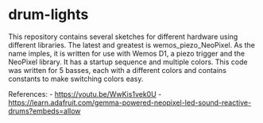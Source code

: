 # drum-lights
This repository contains several sketches for different hardware using different libraries.
The latest and greatest is wemos_piezo_NeoPixel.
    As the name imples, it is written for use with Wemos D1, a piezo trigger and the NeoPixel library.
    It has a startup sequence and multiple colors.
    This code was written for 5 basses, each with a different colors and contains constants to make switching colors easy.

References:
    - https://youtu.be/WwKis1vek0U
    - https://learn.adafruit.com/gemma-powered-neopixel-led-sound-reactive-drums?embeds=allow
